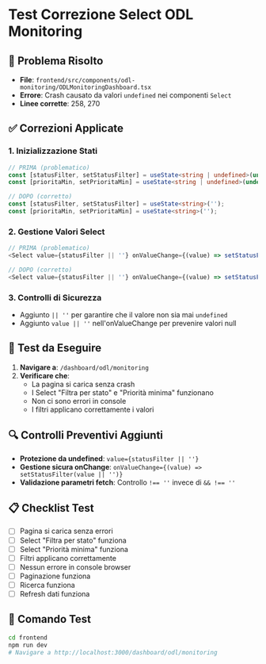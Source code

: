 # Test Correzione Select ODL Monitoring

## 🔧 Problema Risolto
- **File**: `frontend/src/components/odl-monitoring/ODLMonitoringDashboard.tsx`
- **Errore**: Crash causato da valori `undefined` nei componenti `Select`
- **Linee corrette**: 258, 270

## ✅ Correzioni Applicate

### 1. Inizializzazione Stati
```typescript
// PRIMA (problematico)
const [statusFilter, setStatusFilter] = useState<string | undefined>(undefined);
const [prioritaMin, setPrioritaMin] = useState<string | undefined>(undefined);

// DOPO (corretto)
const [statusFilter, setStatusFilter] = useState<string>('');
const [prioritaMin, setPrioritaMin] = useState<string>('');
```

### 2. Gestione Valori Select
```typescript
// PRIMA (problematico)
<Select value={statusFilter || ''} onValueChange={(value) => setStatusFilter(value === '' ? undefined : value)}>

// DOPO (corretto)
<Select value={statusFilter || ''} onValueChange={(value) => setStatusFilter(value || '')}>
```

### 3. Controlli di Sicurezza
- Aggiunto `|| ''` per garantire che il valore non sia mai `undefined`
- Aggiunto `value || ''` nell'onValueChange per prevenire valori null

## 🧪 Test da Eseguire

1. **Navigare a**: `/dashboard/odl/monitoring`
2. **Verificare che**:
   - La pagina si carica senza crash
   - I Select "Filtra per stato" e "Priorità minima" funzionano
   - Non ci sono errori in console
   - I filtri applicano correttamente i valori

## 🔍 Controlli Preventivi Aggiunti

- **Protezione da undefined**: `value={statusFilter || ''}`
- **Gestione sicura onChange**: `onValueChange={(value) => setStatusFilter(value || '')}`
- **Validazione parametri fetch**: Controllo `!== ''` invece di `&& !== ''`

## 📋 Checklist Test

- [ ] Pagina si carica senza errori
- [ ] Select "Filtra per stato" funziona
- [ ] Select "Priorità minima" funziona  
- [ ] Filtri applicano correttamente
- [ ] Nessun errore in console browser
- [ ] Paginazione funziona
- [ ] Ricerca funziona
- [ ] Refresh dati funziona

## 🚀 Comando Test
```bash
cd frontend
npm run dev
# Navigare a http://localhost:3000/dashboard/odl/monitoring
``` 
